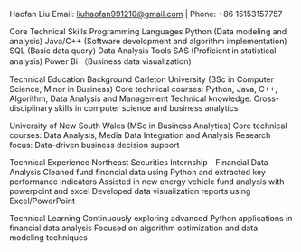 Haofan Liu
Email: liuhaofan991210@gmail.com | Phone: +86 15153157757

Core Technical Skills
Programming Languages
Python (Data modeling and analysis)
Java/C++ (Software development and algorithm implementation)
SQL (Basic data query)
Data Analysis Tools
SAS (Proficient in statistical analysis)
Power Bi （Business data visualization)

Technical Education Background
Carleton University (BSc in Computer Science, Minor in Business)
Core technical courses:
Python, Java, C++, Algorithm, Data Analysis and Management
Technical knowledge: Cross-disciplinary skills in computer science and business analytics

University of New South Wales (MSc in Business Analytics)
Core technical courses:
Data Analysis, Media Data Integration and Analysis
Research focus: Data-driven business decision support

Technical Experience
Northeast Securities Internship - Financial Data Analysis
Cleaned fund financial data using Python and extracted key performance indicators
Assisted in new energy vehicle fund analysis with powerpoint and excel
Developed data visualization reports using Excel/PowerPoint

Technical Learning
Continuously exploring advanced Python applications in financial data analysis
Focused on algorithm optimization and data modeling techniques
